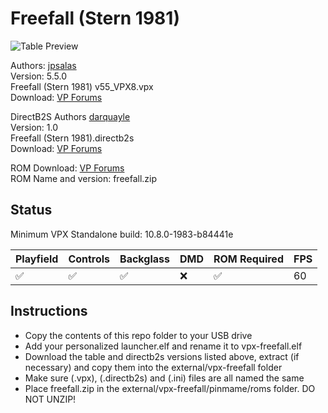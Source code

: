 # Freefall (Stern 1981)

![Table Preview](https://github.com/psybocilin/vpx-standalone-alp4k/blob/vpx-freefall/images/vpx-freefall-preview.jpg)


Authors: [jpsalas](https://www.vpforums.org/index.php?showuser=277)  
Version: 5.5.0  
Freefall (Stern 1981) v55_VPX8.vpx  
Download: [VP Forums](https://www.vpforums.org/index.php?app=downloads&showfile=12603)

DirectB2S
Authors [darquayle](https://www.vpforums.org/index.php?showuser=51255)  
Version: 1.0  
Freefall (Stern 1981).directb2s    
Download: [VP Forums](https://www.vpforums.org/index.php?app=downloads&showfile=7441)  

ROM
Download: [VP Forums](https://www.vpforums.org/index.php?app=downloads&showfile=749)    
ROM Name and version: freefall.zip  

## Status 

Minimum VPX Standalone build: 10.8.0-1983-b84441e

| Playfield | Controls | Backglass | DMD | ROM Required | FPS | 
|-----------|----------|-----------|-----|--------------|-----|
| :white_check_mark: | :white_check_mark: | :white_check_mark: | :x: | :white_check_mark: | 60 |

## Instructions

- Copy the contents of this repo folder to your USB drive
- Add your personalized launcher.elf and rename it to vpx-freefall.elf
- Download the table and directb2s versions listed above, extract (if necessary) and copy them into the external/vpx-freefall folder
- Make sure (.vpx), (.directb2s) and (.ini) files are all named the same
- Place freefall.zip in the external/vpx-freefall/pinmame/roms folder. DO NOT UNZIP!  
